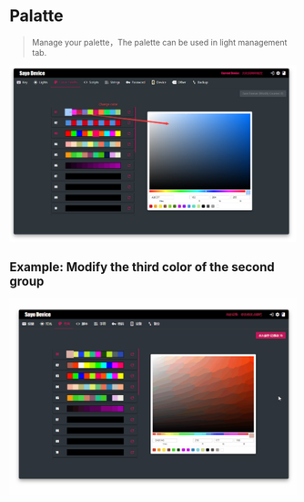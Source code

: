 # Palatte

>Manage your palette，The palette can be used in light management tab.

![Palette UI](./images/colorPalette1.png)

## Example: Modify the third color of the second group

![Modify the third color of the second group](./images/colorPalette2.gif)